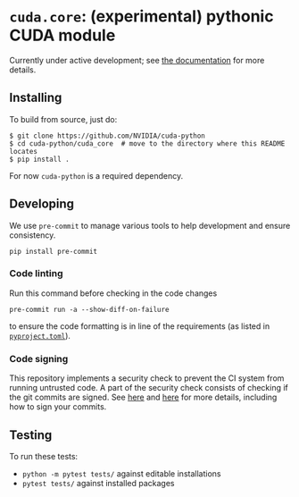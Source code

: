 # `cuda.core`: (experimental) pythonic CUDA module

Currently under active development; see [the documentation](https://nvidia.github.io/cuda-python/cuda-core/latest/) for more details.

## Installing

To build from source, just do:
```shell
$ git clone https://github.com/NVIDIA/cuda-python
$ cd cuda-python/cuda_core  # move to the directory where this README locates
$ pip install .
```
For now `cuda-python` is a required dependency.

## Developing

We use `pre-commit` to manage various tools to help development and ensure consistency.
```shell
pip install pre-commit
```

### Code linting

Run this command before checking in the code changes
```shell
pre-commit run -a --show-diff-on-failure
```
to ensure the code formatting is in line of the requirements (as listed in [`pyproject.toml`](./pyproject.toml)).

### Code signing

This repository implements a security check to prevent the CI system from running untrusted code. A part of the
security check consists of checking if the git commits are signed. See
[here](https://docs.gha-runners.nvidia.com/apps/copy-pr-bot/faqs/#why-did-i-receive-a-comment-that-my-pull-request-requires-additional-validation)
and
[here](https://docs.github.com/en/authentication/managing-commit-signature-verification/about-commit-signature-verification)
for more details, including how to sign your commits.

## Testing

To run these tests:
* `python -m pytest tests/` against editable installations
* `pytest tests/` against installed packages
